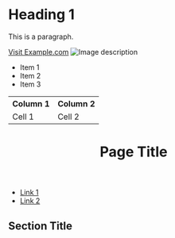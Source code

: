 <!DOCTYPE html>
<html>
<head>
  <title>Page Title</title>
</head>
<body>
  <h1>Heading 1</h1>
  <p>This is a paragraph.</p>
  <a href="https://www.example.com">Visit Example.com</a>
  <img src="image.jpg" alt="Image description">
  <ul>
    <li>Item 1</li>
    <li>Item 2</li>
    <li>Item 3</li>
  </ul>
  <table>
    <tr>
      <th>Column 1</th>
      <th>Column 2</th>
    </tr>
    <tr>
      <td>Cell 1</td>
      <td>Cell 2</td>
    </tr>
  </table>
  <header>
    <h1>Page Title</h1>
  </header>
  <nav>
    <ul>
      <li><a href="#">Link 1</a></li>
      <li><a href="#">Link 2</a></li>
    </ul>
  </nav>
  <main>
    <!-- Main content -->
  </main>
  <section>
    <h2>Section Title</h2>
    <!-- Section content -->
  </section>
  <footer>
    <!-- Footer content -->
  </footer>
</body>
</html>
